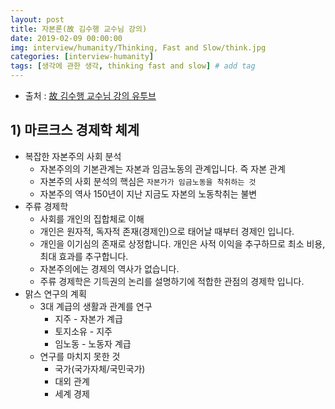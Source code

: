 ```yaml
---
layout: post
title: 자본론(故 김수행 교수님 강의)
date: 2019-02-09 00:00:00
img: interview/humanity/Thinking, Fast and Slow/think.jpg
categories: [interview-humanity] 
tags: [생각에 관한 생각, thinking fast and slow] # add tag
---
```


+ 출처 : [故 김수행 교수님 강의 유투브](https://www.youtube.com/playlist?list=PLHt8-qlqRtxjG2fgtthF30Z-z8Z722z-4)

## 1) 마르크스 경제학 체계

+ 복잡한 자본주의 사회 분석
    + 자본주의의 기본관계는 자본과 임금노동의 관계입니다. 즉 자본 관계
    + 자본주의 사회 분석의 핵심은 `자본가가 임금노동을 착취하는 것`
    + 자본주의 역사 150년이 지난 지금도 자본의 노동착취는 불변
+ 주류 경제학
    + 사회를 개인의 집합체로 이해 
    + 개인은 원자적, 독자적 존재(경제인)으로 태어날 때부터 경제인 입니다.
    + 개인을 이기심의 존재로 상정합니다. 개인은 사적 이익을 추구하므로 최소 비용, 최대 효과를 추구합니다.
    + 자본주의에는 경제의 역사가 없습니다.
    + 주류 경제학은 기득권의 논리를 설명하기에 적합한 관점의 경제학 입니다.
+ 맑스 연구의 계획
    + 3대 계급의 생활과 관계를 연구
        + 지주 - 자본가 계급
        + 토지소유 - 지주
        + 임노동 - 노동자 계급
    + 연구를 마치지 못한 것
        + 국가(국가자체/국민국가)
        + 대외 관계
        + 세계 경제